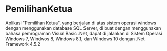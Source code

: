 # PemilihanKetua
Aplikasi "Pemilihan Ketua", yang berjalan di atas sistem operasi windows dengan menggunakan database SQL Server, di buat dengan menggunakan bahasa pemrograman Visual Basic .Net, dapat di jalankan di Sistem Operasi Windows 7, Windwos 8, Windows 8.1, dan Windows 10 dengan .Net Framework 4.5.2
